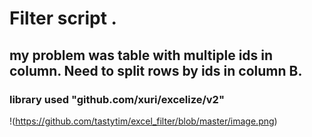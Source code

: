 # Filter script .

## my problem was table with multiple ids in column. Need to split rows by ids in column B. 



### library used "github.com/xuri/excelize/v2"


!(https://github.com/tastytim/excel_filter/blob/master/image.png)